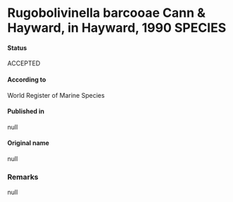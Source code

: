 Rugobolivinella barcooae Cann & Hayward, in Hayward, 1990 SPECIES
=======

#### Status
ACCEPTED

#### According to
World Register of Marine Species

#### Published in
null

#### Original name
null

### Remarks
null